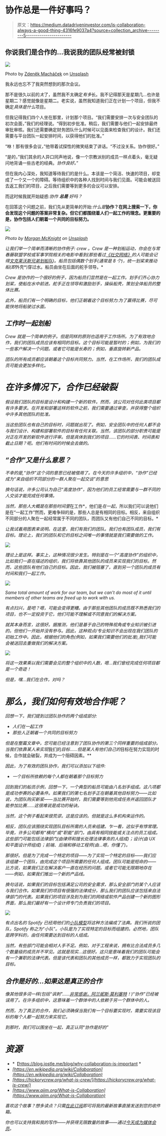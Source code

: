 # 协作总是一件好事吗？

> 原文：<https://medium.datadriveninvestor.com/is-collaboration-always-a-good-thing-4316fe9037a4?source=collection_archive---------5----------------------->

## 你说我们是合作的…我说我的团队经常被封锁

![](img/6bd5ae8561e429b12e9d9ec2ae49cff9.png)

Photo by [Zdeněk Macháček](https://unsplash.com/@zmachacek?utm_source=medium&utm_medium=referral) on [Unsplash](https://unsplash.com?utm_source=medium&utm_medium=referral)

我永远也忘不了我突然想到的那次会议。

那不是很久以前的*太*了，虽然我不太确定*有多*长。我不记得那天是星期几…也许是星期二？感觉就像是星期二。老实说，虽然我知道我们正在计划一个项目，但我不确定*具体是什么*项目。

但我记得我们四个人坐在那里，计划那个项目。“我们需要安排一次与安全团队的初次会面，”我们的经理说。“得到初步批准。稍后，我们需要与他们一起安排最终审批审核。我们还需要确定财务团队什么时候可以见面来检查我们的设计。我们还需要与平台团队一起安排时间，以获得他们的批准。”

“咻！那有很多会议，”他带着试探性的微笑结束了讲话。“不过没关系。协作很好。”

“是的，”我们其余的人异口同声地说，像一个宗教派别的成员一样点着头，毫无疑问地背诵一些古老的经典。*协作良好。*”

但在我内心深处，我知道等待我们的是什么。本该是一个简洁、快速的项目，却变成了一个又一个的障碍。等待组织中的各种人找到时间与我们见面。可能会被送回去返工我们的项目，之后我们需要等到更多的会议可以安排。

而这时候我就开始疑惑:*协作* ***总是*** *好吗？*

在回答这个问题之前，我们先从更简单的开始:*什么是***协作？在网上搜索一下，你会发现这个问题的答案非常复杂。但它们都围绕着人们一起工作的理念。更重要的是，协作包括人们朝着一个共同的目标努力。**

*![](img/cfbf8f4dce1aafa1501b1cfbfa53b5ca.png)*

*Photo by [Morgan McKnight](https://unsplash.com/@morganspoker?utm_source=medium&utm_medium=referral) on [Unsplash](https://unsplash.com?utm_source=medium&utm_medium=referral)*

*让我们举一个简单而清晰的协作例子: *crew* 。Crew 是一种划船运动，你会在与常春藤联盟学校或军事学院相关的电影中看到(那些看过[《社交网络》](https://www.imdb.com/title/tt1285016/)的人可能会记得[文克莱沃斯兄弟划船队](https://www.rowingrelated.com/2010/10/i-row-crew-rowing-in-social-network.html))。船员包括偶数个划手(通常是 8 个)，统一划桨来推动船(即*外壳*)穿过水。船员由坐在后面的舵手领导。*

*Crew 是协作的一个很好的例子，因为船员们显然是在一起工作。划手们齐心协力划桨，使船在水中前进。舵手正在领导和激励划手，操纵船壳，策划全体船员的整体比赛。*

*此外，船员们有一个明确的目标，他们正朝着这个目标努力:为了赢得比赛，尽可能快地将船驶过水面。*

## *工作时一起划船*

*Crew 就是一个简单的例子。但是同样的原则也适用于工作场所。为了有效地合作，我们的团队成员应该有相同的目标。这个目标可能是暂时的；例如，为我们的一些客户解决一个问题。或者它可能是长寿的；例如，垂直旋转新产品。*

*团队的所有成员都应该朝着这个目标共同努力。当然，在工作场所，我们的团队成员可能会更加多样化。*

# *在许多情况下，合作已经破裂*

*假设我们团队的目标是设计和构建一个新的软件。然而，该公司对任何此类项目都有许多要求。在开发和部署这样的软件之前，我们需要通过审查，并获得整个组织中许多其他团队的批准。*

*当这些团队也有自己的目标时，问题就出现了。例如，安全团队中的任何人都不会与我们设计、构建和部署软件的目标有任何关联。当然，该团队的部分职责可能是对正在开发的新软件进行评审。但是具体到我们的项目……它的时间表、时间表和截止日期？呃。他们有时间的时候会去做的。*

## *“合作”又是什么意思？*

*不幸的是,“协作”这个词的意思已经被借用了。在今天的许多组织中，“协作”已经成为“来自组织不同部分的一群人聚在一起交谈”的意思*

*换句话说，许多公司认为自己“高度协作”，因为他们的员工经常需要与一群不同的人交谈才能完成任何事情。*

*当然，那些人大概是在那些时间里*在工作*，他们是*在一起*，所以我们可以说他们是在“一起工作”然而，更难争辩的是，那些人总是有相同的目标。相反，来自组织不同部分的人聚在一起经常属于不同的团队，而团队又有他们自己不同的目标。*

*让我试着用图表来说明。在这里，我们有我们的团队。我们也有团队成员，我们有目标。理论上，我们的团队和它的目标之间唯一的事情就是我们需要做的工作。*

*![](img/82b2f4a55fd11e4f544c84e0857efa38.png)*

*理论上是这样。事实上，这种情况很少发生。特别是在一个“高度协作”的组织中，比如我们一直在描述的组织，我们将依靠其他团队的成员来实现我们的目标。然而，这些团队有他们自己的目标。因此，我们被阻塞了，直到另一个团队的成员有时间和我们一起工作。*

*![](img/0942fb59e46dcbb7257b5c6c439decde.png)*

*Same total amount of work for our team, but we can’t do most of it until members of other teams are freed up to work with us.*

*有点扫兴，是吧？嗯，可能会变得更糟。由于那些其他团队的成员既不熟悉我们的项目，也不一定投资于它，他们可能不理解或不同意我们的解决方案。*

*就其本身而言，这很好。据推测，他们是基于自己的特殊视角或专业知识被引进的。但他们一开始并没有参与。因此，这种观点/专业知识不会出现在我们团队的初始工作中。因此，根据他们的角色(例如，如果我们需要他们的批准),我们可能会被送回去重做我们的解决方案。*

*![](img/62e5d20acca0cc50698a758bca6376b2.png)*

*将这一效果乘以我们需要会见的整个组织中的人数，嗯…我们曾经完成任何项目都是一个奇迹！*

*但是，嘿…我们在合作，对吗？*

# *那么，我们如何有效地合作呢？*

*回想一下，我们提到过团队协作的两个组成部分:*

*   *人们在一起工作*
*   *那些人正朝着一个共同的目标努力*

*但是在整篇文章中，您可能已经注意到了团队协作的第三个同样重要的组成部分。当我们依靠某人来实现*我们的*目标……但是某人有他们自己的*目标在努力实现的时候，合作就会破裂，并成为一个阻碍因素。**

*因此，为了有效的团队协作，我们可以添加以下组件:*

*   *一个目标所依赖的每个人都在朝着那个目标努力*

*回到我们的船员示例，回想一下，一个典型的船员可能由八名划手组成。这八项都是成功参赛的必要条件。如果我们的第七名划手正在朝着其他目标努力——比如说，为团队购买新桨——当比赛开始时，我们需要等到他完成任务并返回团队才能参加比赛……这很难说是成功的秘诀。*

*当然，这个例子看起来很荒谬。这是应该的。但就是这么多机构来运作的。*

*相反，团队应该围绕实现团队目标所需的人员来组建。乍一看，这似乎有悖常理。毕竟，许多公司都有“横向”或“职能”部门，由具有相同技能或关注点的员工组成。这些部门可能包括法律部门(由律师和擅长处理法律事务的人组成)；设计(由 UX 和平面设计师组成)；前端、后端和移动工程师(由…嗯，你懂了)。*

*那很好。但是为了完成一个特定的项目——为了实现一个特定的目标——我们应该组建一个团队，由完成这个项目所需要的任何人组成。团队可能是短命的——比方说，如果我们正在解决客户一直在经历的问题。或者它可能无限期地存在——例如，如果我们推出一个新的产品线。*

*换句话说，如果我们的目标包括满足公司的安全需求，那么安全部门的某个人应该与我们合作。如果我们的项目有很强的法律成分，那么我们的团队应该包括来自法律部门的代表。如果我们的项目涉及到为我们的网络或软件产品创建一个新的图形界面，那么我们最好有一个设计师专门负责我们的项目。*

*![](img/229b7352b09ce2c6cdc6414ee13f0443.png)*

*有点出名的 Spotify 已经用他们的[小队模型](https://blog.usejournal.com/restructuring-teams-to-achieve-more-with-spotifys-squad-framework-a-case-study-eda14c5b62e3)将这种方法编成了法典。我们所说的团队，Spotify 称之为“小队”。小队是为了实现特定的目标而组建的。必然地，团队是跨学科的，由任何需要达到目标的人组成。*

*当然，有些部门可能会相对人手不足。例如，对于工程来说，拥有比合法成员多几个数量级的成员并不罕见。这就是现实…这很好。这只是意味着我们的团队可能会有一个兼职的法律代表。但是该代表和团队的其他成员一样，都致力于实现团队的目标。*

## *合作是好的…如果这是真正的合作*

*像其他很多词一样(包括“讽刺”……[非常感谢，阿兰妮斯·莫利塞特](https://artsbeat.blogs.nytimes.com/2008/06/30/isnt-it-ironic-probably-not/)！)“协作”已经被误用了。在许多组织中，这意味着一个群体中的人依赖于另一个群体中的人。*

*然而，为了真正的合作，我们必须确保当我们有一个目标要实现时，需要实现该目标的每个人都一起努力来实现它。*

*到那时，我们可以围坐在一起，真正认同“协作是好的”*

# *资源*

*   *【https://blog.jostle.me/blog/why-collaboration-is-important *
*   *[https://en.wikipedia.org/wiki/Collaboration](https://en.wikipedia.org/wiki/Collaboration)*
*   *[https://hickorycrew.org/what-is-crew/](https://hickorycrew.org/what-is-crew/)*
*   *[https://www.aiim.org/What-is-Collaboration](https://www.aiim.org/What-is-Collaboration)*

*喜欢这个故事？想多读点？只需[在此订阅](https://dt-23597.medium.com/subscribe)即可将我的最新故事直接发送到您的收件箱。*

*你也可以支持我和我的写作——并获得无限数量的故事——通过[今天成为媒体会员](https://dt-23597.medium.com/membership)。*